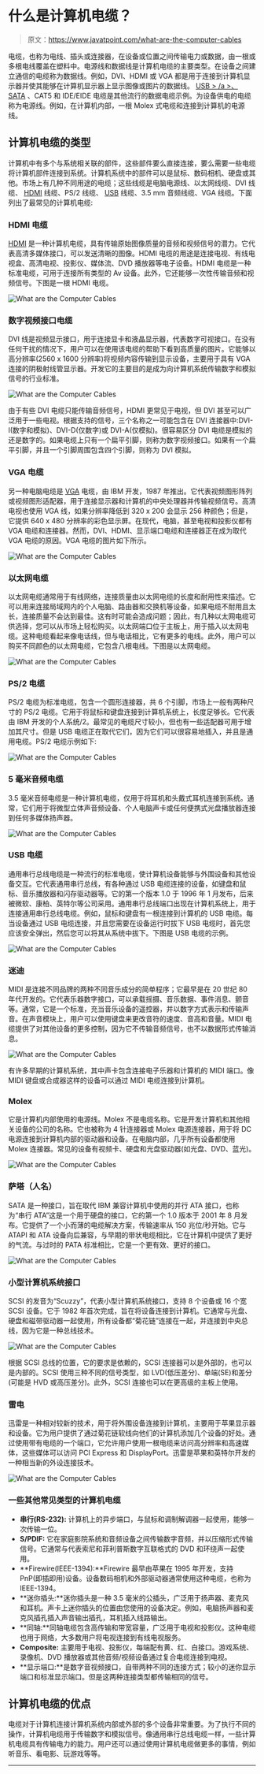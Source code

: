 # 什么是计算机电缆？

> 原文：<https://www.javatpoint.com/what-are-the-computer-cables>

电缆，也称为电线、插头或连接器，在设备或位置之间传输电力或数据，由一根或多根电线覆盖在塑料中。电源线和数据线是计算机电缆的主要类型。在设备之间建立通信的电缆称为数据线。例如，DVI、HDMI 或 VGA 都是用于连接到计算机显示器并使其能够在计算机显示器上显示图像或图片的数据线。 [USB > /a >、](https://www.javatpoint.com/what-is-usb) [SATA](https://www.javatpoint.com/sata-full-form) 、CAT5 和 IDE/EIDE 电缆是其他流行的数据电缆示例。为设备供电的电缆称为电源线。例如，在计算机内部，一根 Molex 式电缆和连接到计算机的电源线。

## 计算机电缆的类型

计算机中有多个与系统相关联的部件，这些部件要么直接连接，要么需要一些电缆将计算机部件连接到系统。计算机系统中的部件可以是鼠标、数码相机、硬盘或其他。市场上有几种不同用途的电缆；这些线缆是电脑电源线、以太网线缆、DVI 线缆、 [HDMI](https://www.javatpoint.com/hdmi-full-form) 线缆、PS/2 线缆、 [USB](https://www.javatpoint.com/usb-full-form) 线缆、3.5 mm 音频线缆、VGA 线缆。下面列出了最常见的计算机电缆:

### HDMI 电缆

[HDMI](https://www.javatpoint.com/what-is-hdmi) 是一种计算机电缆，具有传输原始图像质量的音频和视频信号的潜力。它代表高清多媒体接口，可以发送清晰的图像。HDMI 电缆的用途是连接电视、有线电视盒、高清电视、投影仪、媒体流、DVD 播放器等电子设备。HDMI 电缆是一种标准电缆，可用于连接所有类型的 Av 设备。此外，它还能够一次性传输音频和视频信号。下图是一根 HDMI 电缆。

![What are the Computer Cables](img/47caf5eccf2cdcd240b1be923bb582c5.png)

### 数字视频接口电缆

DVI 线是视频显示接口，用于连接显卡和液晶显示器，代表数字可视接口。在没有任何干扰的情况下，用户可以在使用该电缆的帮助下看到高质量的图片。它能够以高分辨率(2560 x 1600 分辨率)将视频内容传输到显示设备，主要用于具有 VGA 连接的阴极射线管显示器。开发它的主要目的是成为向计算机系统传输数字和模拟信号的行业标准。

![What are the Computer Cables](img/da0e20b3717fbe31d0d0b2be2b1c1d66.png)

由于有些 DVI 电缆只能传输音频信号，HDMI 更常见于电视，但 DVI 甚至可以广泛用于一些电视。根据支持的信号，三个名称之一可能包含在 DVI 连接器中:DVI-I(数字和模拟)、DVI-D(仅数字)或 DVI-A(仅模拟)。很容易区分 DVI 电缆是模拟的还是数字的。如果电缆上只有一个扁平引脚，则称为数字视频接口。如果有一个扁平引脚，并且一个引脚周围包含四个引脚，则称为 DVI 模拟。

### VGA 电缆

另一种电脑电缆是 [VGA](https://www.javatpoint.com/vga-full-form) 电缆，由 IBM 开发，1987 年推出。它代表视频图形阵列或视频图形适配器，用于连接显示器和计算机的中央处理器并传输视频信号。高清电视也使用 VGA 线，如果分辨率降低到 320 x 200 会显示 256 种颜色；但是，它提供 640 x 480 分辨率的彩色显示屏。在现代，电脑，甚至电视和投影仪都有 VGA 电缆和连接器。然而，DVI、HDMI、显示端口电缆和连接器正在成为取代 VGA 电缆的原因。VGA 电缆的图片如下所示。

![What are the Computer Cables](img/92cb5365af2253a9105de8a6003bdf15.png)

### 以太网电缆

以太网电缆通常用于有线网络，连接质量由以太网电缆的长度和耐用性来描述。它可以用来连接局域网内的个人电脑、路由器和交换机等设备，如果电缆不耐用且太长，连接质量不会达到最佳。这有时可能会造成问题；因此，有几种以太网电缆可供选择，您可以从市场上轻松购买。以太网端口位于主板上，用于插入以太网电缆。这种电缆看起来像电话线，但与电话相比，它有更多的电线。此外，用户可以购买不同颜色的以太网电缆，它包含八根电线。下图是以太网电缆。

![What are the Computer Cables](img/2c9325860a4d9025822cf36b2ea4019a.png)

### PS/2 电缆

PS/2 电缆为标准电缆，包含一个圆形连接器，共 6 个引脚，市场上一般有两种尺寸的 PS/2 电缆。它用于将鼠标和键盘连接到计算机系统上，长度足够长。它代表由 IBM 开发的个人系统/2。最常见的电缆尺寸较小，但也有一些适配器可用于增加其尺寸。但是 USB 电缆正在取代它们，因为它们可以很容易地插入，并且是通用电缆。PS/2 电缆示例如下:

![What are the Computer Cables](img/ae22d09069b413ebd6e46d5bedb74092.png)

### 5 毫米音频电缆

3.5 毫米音频电缆是一种计算机电缆，仅用于将耳机和头戴式耳机连接到系统。通常，它们用于将微型立体声音频设备、个人电脑声卡或任何便携式光盘播放器连接到任何多媒体扬声器。

![What are the Computer Cables](img/46eb166a09035c48de953f95c7d51611.png)

### USB 电缆

通用串行总线电缆是一种流行的标准电缆，使计算机设备能够与外围设备和其他设备交互。它代表通用串行总线，有各种通过 USB 电缆连接的设备，如键盘和鼠标、音乐播放器和闪存驱动器等。它的第一个版本 1.0 于 1996 年 1 月发布，后来被微软、康柏、英特尔等公司采用。通用串行总线端口出现在计算机系统上，用于连接通用串行总线电缆。例如，鼠标和键盘有一根连接到计算机的 USB 电缆。每当设备通过 USB 电缆连接，并且您需要在设备运行时拔下 USB 电缆时，首先您应该安全弹出，然后您可以将其从系统中拔下。下图是 USB 电缆的示例。

![What are the Computer Cables](img/0cd21cc575495fb6b5e35ce2b4205b0a.png)

### 迷迪

MIDI 是连接不同品牌的两种不同音乐成分的简单程序；它最早是在 20 世纪 80 年代开发的。它代表乐器数字接口，可以承载摇摄、音乐数据、事件消息、颤音等。通常，它是一个标准，充当音乐设备的遥控器，并以数字方式表示和传输声音。在声音模块上，用户可以使用键盘来更改音符的速度、音高和音量。MIDI 电缆提供了对其他设备的更多控制，因为它不传输音频信号，也不以数据形式传输消息。

![What are the Computer Cables](img/f838118a6d520fbedd02cc32b37dc5bf.png)

有许多早期的计算机系统，其中声卡包含连接电子乐器和计算机的 MIDI 端口。像 MIDI 键盘或合成器这样的设备可以通过 MIDI 电缆连接到计算机。

### Molex

它是计算机内部使用的电源线。Molex 不是电缆名称。它是开发计算机和其他相关设备的公司的名称。它也被称为 4 针连接器或 Molex 电源连接器，用于将 DC 电源连接到计算机内部的驱动器和设备。在电脑内部，几乎所有设备都使用 Molex 连接器。常见的设备有视频卡、硬盘和光盘驱动器(如光盘、DVD、蓝光)。

![What are the Computer Cables](img/ed56719a0f152df237eb3327f52aa8eb.png)

### 萨塔（人名）

SATA 是一种接口，旨在取代 IBM 兼容计算机中使用的并行 ATA 接口，也称为“串行 ATA”这是一个用于硬盘的接口，它的第一个 1.0 版本于 2001 年 8 月发布。它提供了一个小而薄的电缆解决方案，传输速率从 150 兆位/秒开始。它与 ATAPI 和 ATA 设备向后兼容，与早期的带状电缆相比，它在计算机中提供了更好的气流。与过时的 PATA 标准相比，它是一个更有效、更好的接口。

![What are the Computer Cables](img/c61a556a95c7614857a6bdd02044f576.png)

### 小型计算机系统接口

SCSI 的发音为“Scuzzy”，代表小型计算机系统接口，支持 8 个设备或 16 个宽 SCSI 设备。它于 1982 年首次完成，旨在将设备连接到计算机。它通常与光盘、硬盘和磁带驱动器一起使用，所有设备都“菊花链”连接在一起，并连接到中央总线，因为它是一种总线技术。

![What are the Computer Cables](img/526dcf131347811e7594337c2a68252d.png)

根据 SCSI 总线的位置，它的要求是依赖的，SCSI 连接器可以是外部的，也可以是内部的。SCSI 使用三种不同的信号类型，如 LVD(低压差分)、单端(SE)和差分(可能是 HVD 或高压差分)。此外，SCSI 连接也可以在更高级的主板上使用。

### 雷电

迅雷是一种相对较新的技术，用于将外围设备连接到计算机，主要用于苹果显示器和设备。它为用户提供了通过菊花链软线向他们的计算机添加几个设备的好处。通过使用带有电缆的一个端口，它允许用户使用一根电缆来访问高分辨率和高速媒体，这些媒体可以访问 PCI Express 和 DisplayPort。迅雷是苹果和英特尔开发的一种相当新的外设连接技术。

![What are the Computer Cables](img/128ec7a408be1421447472d84f93867e.png)

### 一些其他常见类型的计算机电缆

*   **串行(RS-232):** 计算机上的异步端口，与鼠标和调制解调器一起使用，能够一次传输一位。
*   **S/PDIF:** 它在家庭影院系统和音频设备之间传输数字音频，并以压缩形式传输信号。它通常与代表索尼和菲利普斯数字互联格式的 DVD 和环绕声一起使用。
*   **Firewire(IEEE-1394):**Firewire 最早由苹果在 1995 年开发，支持 PnP(即插即用)设备。设备数码相机和外部驱动器通常使用这种电缆，也称为 IEEE-1394。
*   **迷你插头:**迷你插头是一种 3.5 毫米的公插头，广泛用于扬声器、麦克风和耳机。声卡上迷你插头的位置由您使用的设备决定。例如，电脑扬声器和麦克风插孔插入声音输出插孔，耳机插入线路输出。
*   **同轴:**同轴电缆包含高传输和带宽容量，广泛用于电视和投影仪。这种电缆也用于网络，大多数用户将电视连接到有线电视服务。
*   **Composite:** 主要用于电视、投影仪，每端配有黄、红、白接口。游戏系统、录像机、DVD 播放器或其他音频/视频设备通过复合电缆连接到电视。
*   **显示端口:**是数字音视频接口，自带两种不同的连接方式；较小的迷你显示端口和标准显示端口。但是这两种连接类型都传输相同的信号。

## 计算机电缆的优点

电缆对于计算机连接计算机系统内部或外部的多个设备非常重要。为了执行不同的操作，计算机电缆用于传输数字和模拟信号。像通用串行总线电缆一样，一些计算机电缆具有传输电力的能力。用户还可以通过使用计算机电缆做更多的事情，例如听音乐、看电影、玩游戏等等。

* * *